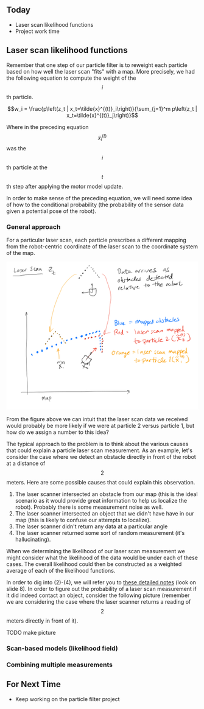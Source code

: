 ## Today

* Laser scan likelihood functions
* Project work time

## Laser scan likelihood functions

Remember that one step of our particle filter is to reweight each particle based on how well the laser scan "fits" with a map.  More precisely, we had the following equation to compute the weight of the $$i$$th particle.

$$w_i = \frac{p\left(z_t | x_t=\tilde{x}^{(t)}_i\right)}{\sum_{j=1}^m p\left(z_t | x_t=\tilde{x}^{(t)}_j\right)}$$

Where in the preceding equation $$\tilde{x}^{(t)}_i$$ was the $$i$$th particle at the $$t$$th step after applying the motor model update.

In order to make sense of the preceding equation, we will need some idea of how to the conditional probability (the probability of the sensor data given a potential pose of the robot).

### General approach

For a particular laser scan, each particle prescribes a different mapping from the robot-centric coordinate of the laser scan to the coordinate system of the map.

![A visualization of a laser scan consisting of a corner-like feature being mapped to two particles.](day09images/scan_mapping.svg)

From the figure above we can intuit that the laser scan data we received would probably be more likely if we were at particle 2 versus particle 1, but how do we assign a number to this idea?

The typical approach to the problem is to think about the various causes that could explain a particle laser scan measurement.  As an example, let's consider the case where we detect an obstacle directly in front of the robot at a distance of $$2$$meters.  Here are some possible causes that could explain this observation.
1. The laser scanner intersected an obstacle from our map (this is the ideal scenario as it would provide great information to help us localize the robot).  Probably there is some measurement noise as well.
2. The laser scanner intersected an object that we didn't have have in our map (this is likely to confuse our attempts to localize).
3. The laser scanner didn't return any data at a particular angle
4. The laser scanner returned some sort of random measurement (it's hallucinating).

When we determining the likelihood of our laser scan measurement we might consider what the likelihood of the data would be under each of these cases.  The overall likelihood could then be constructed as a weighted average of each of the likelihood functions.

In order to dig into (2)-(4), we will refer you to [these detailed notes](http://ais.informatik.uni-freiburg.de/teaching/ss10/robotics/slides/07-sensor-models.pdf) (look on slide 8).  In order to figure out the probability of a laser scan measurement if it did indeed contact an object, consider the following picture (remember we are considering the case where the laser scanner returns a reading of $$2$$meters directly in front of it).

TODO make picture

### Scan-based models (likelihood field)

### Combining multiple measurements

## For Next Time

* Keep working on the particle filter project
